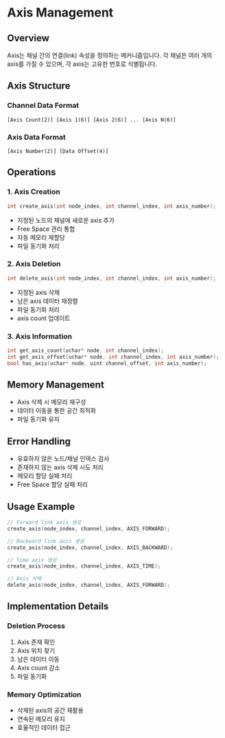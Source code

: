 # Axis Management

## Overview
Axis는 채널 간의 연결(link) 속성을 정의하는 메커니즘입니다. 각 채널은 여러 개의 axis를 가질 수 있으며, 각 axis는 고유한 번호로 식별됩니다.

## Axis Structure
### Channel Data Format
```
[Axis Count(2)] [Axis 1(6)] [Axis 2(6)] ... [Axis N(6)]
```

### Axis Data Format
```
[Axis Number(2)] [Data Offset(4)]
```

## Operations

### 1. Axis Creation
```c
int create_axis(int node_index, int channel_index, int axis_number);
```
- 지정된 노드의 채널에 새로운 axis 추가
- Free Space 관리 통합
- 자동 메모리 재할당
- 파일 동기화 처리

### 2. Axis Deletion
```c
int delete_axis(int node_index, int channel_index, int axis_number);
```
- 지정된 axis 삭제
- 남은 axis 데이터 재정렬
- 파일 동기화 처리
- axis count 업데이트

### 3. Axis Information
```c
int get_axis_count(uchar* node, int channel_index);
int get_axis_offset(uchar* node, int channel_index, int axis_number);
bool has_axis(uchar* node, uint channel_offset, int axis_number);
```

## Memory Management
- Axis 삭제 시 메모리 재구성
- 데이터 이동을 통한 공간 최적화
- 파일 동기화 유지

## Error Handling
- 유효하지 않은 노드/채널 인덱스 검사
- 존재하지 않는 axis 삭제 시도 처리
- 메모리 할당 실패 처리
- Free Space 할당 실패 처리

## Usage Example
```c
// Forward link axis 생성
create_axis(node_index, channel_index, AXIS_FORWARD);

// Backward link axis 생성
create_axis(node_index, channel_index, AXIS_BACKWARD);

// Time axis 생성
create_axis(node_index, channel_index, AXIS_TIME);

// Axis 삭제
delete_axis(node_index, channel_index, AXIS_FORWARD);
```

## Implementation Details

### Deletion Process
1. Axis 존재 확인
2. Axis 위치 찾기
3. 남은 데이터 이동
4. Axis count 감소
5. 파일 동기화

### Memory Optimization
- 삭제된 axis의 공간 재활용
- 연속된 메모리 유지
- 효율적인 데이터 접근 